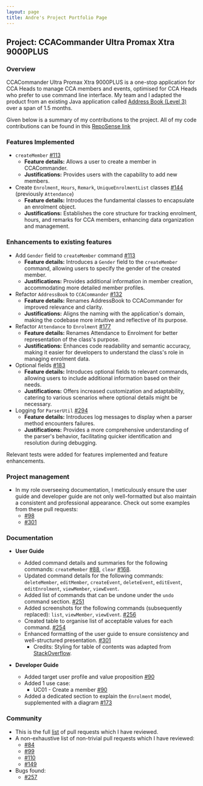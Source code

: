 ```yaml
---
layout: page
title: Andre's Project Portfolio Page
---
```


## Project: CCACommander Ultra Promax Xtra 9000PLUS

### Overview

CCACommander Ultra Promax Xtra 9000PLUS is a one-stop application for CCA Heads to manage CCA members and events, optimised for CCA Heads who prefer to use command line interface.
My team and I adapted the product from an existing Java application called [Address Book (Level 3)](https://se-education.org/addressbook-level3/) over a span of 1.5 months.

Given below is a summary of my contributions to the project. All of my code contributions can be found in this [RepoSense link](https://nus-cs2103-ay2324s1.github.io/tp-dashboard/?search=andrechuakj&breakdown=true#/)

### Features Implemented
* `createMember` [#113](https://github.com/AY2324S1-CS2103T-F11-1/tp/pull/113)
  * **Feature details:** Allows a user to create a member in CCACommander.
  * **Justifications:** Provides users with the capability to add new members.
* Create `Enrolment`, `Hours`, `Remark`, `UniqueEnrolmentList` classes [#144](https://github.com/AY2324S1-CS2103T-F11-1/tp/pull/144) (previously `Attendance`)
    * **Feature details:** Introduces the fundamental classes to encapsulate an enrolment object.
    * **Justifications:** Establishes the core structure for tracking enrolment, hours, and remarks for CCA members, enhancing data organization and management.

### Enhancements to existing features
* Add `Gender` field to `createMember` command [#113](https://github.com/AY2324S1-CS2103T-F11-1/tp/pull/113)
    * **Feature details:** Introduces a `Gender` field to the `createMember` command, allowing users to specify the gender of the created member.
    * **Justifications:** Provides additional information in member creation, accommodating more detailed member profiles.
* Refactor `AddressBook` to `CCACommander` [#132](https://github.com/AY2324S1-CS2103T-F11-1/tp/pull/132)
    * **Feature details:** Renames AddressBook to CCACommander for improved relevance and clarity.
    * **Justifications:** Aligns the naming with the application's domain, making the codebase more intuitive and reflective of its purpose.
* Refactor `Attendance` to `Enrolment` [#177](https://github.com/AY2324S1-CS2103T-F11-1/tp/pull/177)
    * **Feature details:** Renames Attendance to Enrolment for better representation of the class's purpose.
    * **Justifications:** Enhances code readability and semantic accuracy, making it easier for developers to understand the class's role in managing enrolment data.
* Optional fields [#183](https://github.com/AY2324S1-CS2103T-F11-1/tp/pull/183)
    * **Feature details:** Introduces optional fields to relevant commands, allowing users to include additional information based on their needs.
    * **Justifications:** Offers increased customization and adaptability, catering to various scenarios where optional details might be necessary.
* Logging for `ParserUtil` [#294](https://github.com/AY2324S1-CS2103T-F11-1/tp/pull/294)
  * **Feature details:**  Introduces log messages to display when a parser method encounters failures.
  * **Justifications:** Provides a more comprehensive understanding of the parser's behavior, facilitating quicker identification and resolution during debugging.

Relevant tests were added for features implemented and feature enhancements.

### Project management
* In my role overseeing documentation, I meticulously ensure the user guide and developer guide are not only well-formatted but also maintain a consistent and professional appearance. Check out some examples from these pull requests:
  * [#98](https://github.com/AY2324S1-CS2103T-F11-1/tp/pull/98/files)
  * [#301](https://github.com/AY2324S1-CS2103T-F11-1/tp/pull/301)

### Documentation
* **User Guide**
    * Added command details and summaries for the following commands: `createMember` [#88](https://github.com/AY2324S1-CS2103T-F11-1/tp/pull/88), `clear` [#168](https://github.com/AY2324S1-CS2103T-F11-1/tp/pull/168).
    * Updated command details for the following commands: `deleteMember`, `editMember`, `createEvent`, `deleteEvent`,
 `editEvent`, `editEnrolment`, `viewMember`, `viewEvent`.
    * Added list of commands that can be undone under the `undo` command section. [#251](https://github.com/AY2324S1-CS2103T-F11-1/tp/pull/251)
    * Added screenshots for the following commands (subsequently replaced): `list`, `viewMember`, `viewEvent`. [#256](https://github.com/AY2324S1-CS2103T-F11-1/tp/pull/256)
    * Created table to organise list of acceptable values for each command. [#254](https://github.com/AY2324S1-CS2103T-F11-1/tp/pull/254)
    * Enhanced formatting of the user guide to ensure consistency and well-structured presentation. [#301](https://github.com/AY2324S1-CS2103T-F11-1/tp/pull/301)
      * Credits: Styling for table of contents was adapted from [StackOverflow](https://stackoverflow.com/questions/19999696/are-numbered-headings-in-markdown-rdiscount-possible).

* **Developer Guide**
  * Added target user profile and value proposition [#90](https://github.com/AY2324S1-CS2103T-F11-1/tp/pull/90)
  * Added 1 use case:
    * UC01 - Create a member [#90](https://github.com/AY2324S1-CS2103T-F11-1/tp/pull/90)
  * Added a dedicated section to explain the `Enrolment` model, supplemented with a diagram [#173](https://github.com/AY2324S1-CS2103T-F11-1/tp/pull/173)

### Community
* This is the full [list](https://github.com/AY2324S1-CS2103T-F11-1/tp/pulls?q=is%3Apr+reviewed-by%3Aandrechuakj) of pull requests which I have reviewed.
* A non-exhaustive list of non-trivial pull requests which I have reviewed:
    * [#84](https://github.com/AY2324S1-CS2103T-F11-1/tp/pull/84)
    * [#99](https://github.com/AY2324S1-CS2103T-F11-1/tp/pull/99)
    * [#110](https://github.com/AY2324S1-CS2103T-F11-1/tp/pull/110)
    * [#149](https://github.com/AY2324S1-CS2103T-F11-1/tp/pull/149)
* Bugs found:
  * [#257](https://github.com/AY2324S1-CS2103T-F11-1/tp/issues/257)
